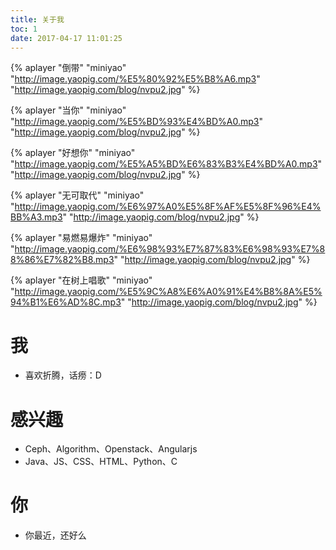 ```yaml
---
title: 关于我
toc: 1
date: 2017-04-17 11:01:25
---
```


<!-- more -->

{% aplayer "倒带" "miniyao" "http://image.yaopig.com/%E5%80%92%E5%B8%A6.mp3" "http://image.yaopig.com/blog/nvpu2.jpg" %}

{% aplayer "当你" "miniyao" "http://image.yaopig.com/%E5%BD%93%E4%BD%A0.mp3" "http://image.yaopig.com/blog/nvpu2.jpg" %}

{% aplayer "好想你" "miniyao" "http://image.yaopig.com/%E5%A5%BD%E6%83%B3%E4%BD%A0.mp3" "http://image.yaopig.com/blog/nvpu2.jpg" %}

{% aplayer "无可取代" "miniyao" "http://image.yaopig.com/%E6%97%A0%E5%8F%AF%E5%8F%96%E4%BB%A3.mp3" "http://image.yaopig.com/blog/nvpu2.jpg" %}

{% aplayer "易燃易爆炸" "miniyao" "http://image.yaopig.com/%E6%98%93%E7%87%83%E6%98%93%E7%88%86%E7%82%B8.mp3" "http://image.yaopig.com/blog/nvpu2.jpg" %}

{% aplayer "在树上唱歌" "miniyao" "http://image.yaopig.com/%E5%9C%A8%E6%A0%91%E4%B8%8A%E5%94%B1%E6%AD%8C.mp3" "http://image.yaopig.com/blog/nvpu2.jpg" %}

# 我
- 喜欢折腾，话痨：D

# 感兴趣
- Ceph、Algorithm、Openstack、Angularjs
- Java、JS、CSS、HTML、Python、C

# 你
- 你最近，还好么


